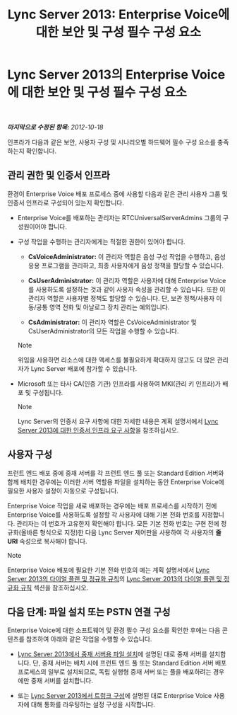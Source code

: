 ﻿---
title: 'Lync Server 2013: Enterprise Voice에 대한 보안 및 구성 필수 구성 요소'
TOCTitle: Enterprise Voice에 대한 보안 및 구성 필수 구성 요소
ms:assetid: 15354abe-733e-466b-bcd4-a6cfbf58caf8
ms:mtpsurl: https://technet.microsoft.com/ko-kr/library/Gg398221(v=OCS.15)
ms:contentKeyID: 49302901
ms.date: 08/10/2015
mtps_version: v=OCS.15
ms.translationtype: HT
---

# Lync Server 2013의 Enterprise Voice에 대한 보안 및 구성 필수 구성 요소

 

_**마지막으로 수정된 항목:** 2012-10-18_

인프라가 다음과 같은 보안, 사용자 구성 및 시나리오별 하드웨어 필수 구성 요소를 충족하는지 확인합니다.

## 관리 권한 및 인증서 인프라

환경이 Enterprise Voice 배포 프로세스 중에 사용할 다음과 같은 관리 사용자 그룹 및 인증서 인프라로 구성되어 있는지 확인합니다.

  - Enterprise Voice를 배포하는 관리자는 RTCUniversalServerAdmins 그룹의 구성원이어야 합니다.

  - 구성 작업을 수행하는 관리자에게는 적절한 권한이 있어야 합니다.
    
      - **CsVoiceAdministrator:** 이 관리자 역할은 음성 구성 작업을 수행하고, 음성 응용 프로그램을 관리하고, 최종 사용자에게 음성 정책을 할당할 수 있습니다.
    
      - **CsUserAdministrator:** 이 관리자 역할은 사용자에 대해 Enterprise Voice를 사용하도록 설정하는 것과 같이 사용자 속성을 관리할 수 있습니다. 또한 이 관리자 역할은 사용자별 정책도 할당할 수 있습니다. 단, 보관 정책/사용자 이동/공통 영역 전화 및 아날로그 장치 관리는 예외입니다.
    
      - **CsAdministrator:** 이 관리자 역할은 CsVoiceAdministrator 및 CsUserAdministrator의 모든 작업을 수행할 수 있습니다.
    

    > [!NOTE]
    > 위임을 사용하면 리소스에 대한 액세스를 불필요하게 확대하지 않고도 더 많은 관리자가 Lync Server 배포에 참가할 수 있습니다.



  - Microsoft 또는 타사 CA(인증 기관) 인프라를 사용하여 MKI(관리 키 인프라)가 배포 및 구성됩니다.
    

    > [!NOTE]
    > Lync Server의 인증서 요구 사항에 대한 자세한 내용은 계획 설명서에서 <A href="lync-server-2013-certificate-infrastructure-requirements.md">Lync Server 2013에 대한 인증서 인프라 요구 사항</A>을 참조하십시오.



## 사용자 구성

프런트 엔드 배포 중에 중재 서버를 각 프런트 엔드 풀 또는 Standard Edition 서버와 함께 배치한 경우에는 이러한 서버 역할용 파일을 설치하는 동안 Enterprise Voice에 필요한 사용자 설정이 자동으로 구성됩니다.

Enterprise Voice 작업을 새로 배포하는 경우에는 배포 프로세스를 시작하기 전에 Enterprise Voice를 사용하도록 설정할 각 사용자에 대해 기본 전화 번호를 지정합니다. 관리자는 이 번호가 고유한지 확인해야 합니다. 모든 기본 전화 번호는 구현 전에 정규화(올바른 형식으로 지정)한 다음 Lync Server 제어판을 사용하여 각 사용자의 **줄 URI** 속성으로 복사해야 합니다.


> [!NOTE]
> Enterprise Voice 배포에 필요한 기본 전화 번호의 예는 계획 설명서에서 <A href="lync-server-2013-dial-plans-and-normalization-rules.md">Lync Server 2013의 다이얼 플랜 및 정규화 규칙</A>의 <A href="lync-server-2013-dial-plans-and-normalization-rules.md">Lync Server 2013의 다이얼 플랜 및 정규화 규칙</A> 섹션을 참조하십시오.



## 다음 단계: 파일 설치 또는 PSTN 연결 구성

Enterprise Voice에 대한 소프트웨어 및 환경 필수 구성 요소를 확인한 후에는 다음 콘텐츠를 참조하여 아래와 같은 작업을 수행할 수 있습니다.

  - [Lync Server 2013에서 중재 서버용 파일 설치](lync-server-2013-install-the-files-for-mediation-server.md)에 설명된 대로 중재 서버를 설치합니다. 단, 중재 서버는 배치 시에 프런트 엔드 풀 또는 Standard Edition 서버 배포 프로세스의 일부로 설치되므로, 독립 실행형 중재 서버 또는 풀을 배포하려는 경우에만 중재 서버를 설치합니다.

  - 또는 [Lync Server 2013에서 트렁크 구성](lync-server-2013-configuring-trunks.md)에 설명된 대로 Enterprise Voice 사용자에 대해 통화를 라우팅하는 설정 구성을 시작합니다.

